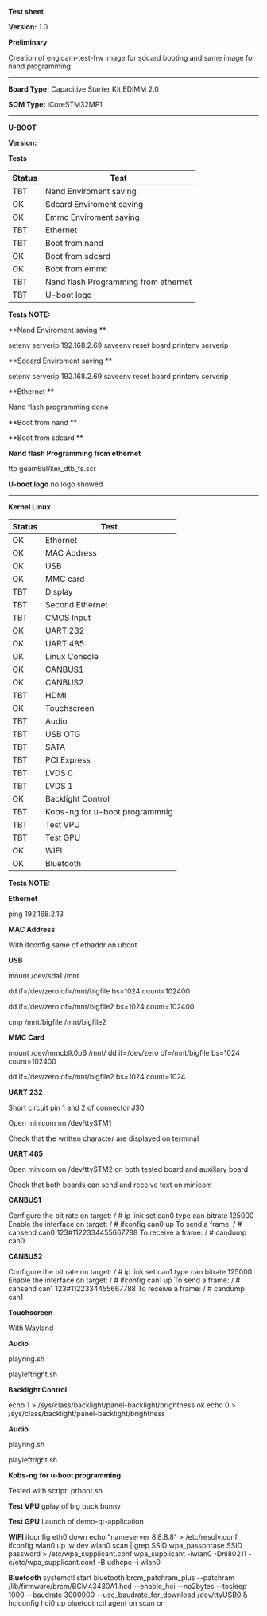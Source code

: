 **Test sheet**

**Version:** 1.0


**Preliminary**

Creation of engicam-test-hw image for sdcard booting and same image for nand programming.

--------------------------------------------------------------------------------------------------------

**Board Type:** Capacitive Starter Kit EDIMM 2.0

**SOM Type:**  iCoreSTM32MP1

--------------------------------------------------------------------------------------------------------

**U-BOOT**

**Version:**

**Tests**

| Status  |  Test |
|---------|-------|
| TBT   |Nand Enviroment saving   |
| OK    |Sdcard  Enviroment saving |
| OK    |Emmc  Enviroment saving |
| TBT   |Ethernet  |
| TBT   |Boot from nand   |
| OK   |Boot from sdcard  |
| OK   |Boot from emmc  |
| TBT   |Nand flash Programming from ethernet   |
| TBT   |U-boot logo   |


**Tests NOTE:**

**Nand Enviroment saving  **

setenv serverip 192.168.2.69
saveenv
reset board
printenv  serverip

**Sdcard  Enviroment saving **

setenv serverip 192.168.2.69
saveenv
reset board
printenv  serverip

**Ethernet **

Nand flash programming done

**Boot from nand **

**Boot from sdcard **

**Nand flash Programming from ethernet**

ftp geam6ul/ker_dtb_fs.scr

**U-boot logo**
no logo showed

--------------------------------------------------------------------------------------------------------
**Kernel Linux**

| Status  |  Test |
|---------|-------|
|OK |Ethernet|
|OK |MAC Address|
|OK |USB|
|OK |MMC card|
|TBT |Display|
|TBT |Second Ethernet|
|TBT |CMOS Input|
|OK  |UART 232|
|OK  |UART 485|
|OK |Linux Console|
|OK |CANBUS1|
|OK |CANBUS2|
|TBT |HDMI|
|OK |Touchscreen|
|TBT |Audio|
|TBT |USB  OTG|
|TBT |SATA|
|TBT |PCI Express|
|TBT |LVDS 0|
|TBT |LVDS 1|
|OK |Backlight Control|
|TBT |Kobs-ng for u-boot programmnig|
|TBT |Test VPU|
|TBT |Test GPU|
|OK |WIFI|
|OK |Bluetooth|

**Tests NOTE:**

**Ethernet**

ping 192.168.2.13

**MAC Address**

With ifconfig same of ethaddr on uboot

**USB**

mount /dev/sda1 /mnt

dd if=/dev/zero of=/mnt/bigfile bs=1024 count=102400

dd if=/dev/zero of=/mnt/bigfile2 bs=1024 count=102400

cmp /mnt/bigfile /mnt/bigfile2

**MMC Card**

mount /dev/mmcblk0p6 /mnt/
dd if=/dev/zero of=/mnt/bigfile bs=1024 count=102400

dd if=/dev/zero of=/mnt/bigfile2 bs=1024 count=1024

**UART 232**

Short circuit pin 1 and 2 of connector J30

Open minicom on /dev/ttySTM1

Check that the written character are displayed on terminal 

**UART 485**

Open minicom on /dev/ttySTM2 on both tested board and auxiliary board

Check that both boards can send and receive text on minicom

**CANBUS1**

 Configure the bit rate on target:
/ # ip link set can0 type can bitrate 125000
 Enable the interface on target:
/ # ifconfig can0 up
 To send a frame:
/ # cansend can0 123#1122334455667788
 To receive a frame:
/ # candump can0

**CANBUS2**

 Configure the bit rate on target:
/ # ip link set can1 type can bitrate 125000
 Enable the interface on target:
/ # ifconfig can1 up
 To send a frame:
/ # cansend can1 123#1122334455667788
 To receive a frame:
/ # candump can1

**Touchscreen**

With Wayland 

**Audio**

playring.sh

playleftright.sh

**Backlight Control**

echo 1 > /sys/class/backlight/panel-backlight/brightness
ok
echo 0 > /sys/class/backlight/panel-backlight/brightness

**Audio**

playring.sh

playleftright.sh

**Kobs-ng for u-boot programming**

Tested with script: prboot.sh

**Test VPU**
gplay of big buck bunny

**Test GPU**
Launch of demo-qt-application

**WIFI**
ifconfig eth0 down
echo "nameserver 8.8.8.8" > /etc/resolv.conf
ifconfig wlan0 up
iw dev wlan0 scan | grep SSID
wpa_passphrase SSID password > /etc/wpa_supplicant.conf
wpa_supplicant -iwlan0 -Dnl80211 -c/etc/wpa_supplicant.conf -B
udhcpc -i wlan0

**Bluetooth**
systemctl start bluetooth
brcm_patchram_plus --patchram /lib/firmware/brcm/BCM43430A1.hcd --enable_hci --no2bytes --tosleep 1000 --baudrate 3000000 --use_baudrate_for_download /dev/ttyUSB0 &
hciconfig hci0 up
bluetoothctl
agent on
scan on
